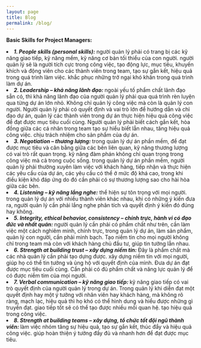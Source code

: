 ```yaml
---
layout: page
title: Blog
permalink: /blog/
---
```


<b>Basic Skills for Project Managers:</b>
 
<li><b><i>1. People skills (personal skills):</i></b> người quản lý phải có trang bị các kỹ năng giao tiếp, kỹ năng mềm, kỹ năng cơ bản tối thiểu của con người. người quản lý sẽ là người tích cực trong công việc, tạo động lực, mục tiêu, khuyến khích và động viên cho các thành viên trong team, tạo sự gắn kết, hiệu quả trong quá trình làm việc. khắc phục những trở ngại khó khăn trong quá trình làm dự án.
 </li>
<li><b><i>2. Leadership – khả năng lãnh đạo: </i></b> ngoài yếu tố phẩm chất lãnh đạo sẵn có, thì khả năng lãnh đạo của người quản lý phải qua quá trình rèn luyện qua từng dự án lớn nhỏ. Không chỉ quản lý công việc mà còn là quản lý con người. Người quản lý phải có quyết định và vai trò lớn để hướng dẫn và chỉ đạo dự án, quản lý các thành viên trong dự án thực hiện hiệu quả công việc để đạt được mục tiêu cuối cùng. Người quản lý phải biết cách gắn kết, hòa đồng giữa các cá nhân trong team tạo sự hiểu biết lẫn nhau, tăng hiệu quả công việc. chịu trách nhiệm cho sản phẩm của dự án.
</li>
<li><b><i>3. Negotiation – thương lượng: </i></b> trong quản lý dự án phần mềm, để đạt được mục tiêu và cân bằng giữa các bên liên quan, kỹ năng thương lượng có vai trò rất quan trọng. kỹ năng đàm phán không chỉ quan trọng trong công việc mà cả trong cuộc sống. trong quản lý dự án phần mềm, người quản lý phải thường xuyên làm việc với khách hàng, tiếp nhận và thực hiện các yêu cầu của dự án, các yêu cầu có thể ở mức độ khá cao, trong khi điều kiện khó đáp ứng do đó cần phải có sự thương lượng sao cho hài hòa giữa các bên. 
</li>
<li><b><i>4. Listening – kỹ năng lắng nghe:</i></b> thể hiện sự tôn trọng với mọi người. trong quản lý dự án với nhiều thành viên khác nhau, khi có những ý kiến đưa ra, người quản lý cần phải lắng nghe phân tích và quyết định ý kiến đó đúng hay không.
</li>
<li><b><i>5. Integrity, ethical behavior, consistency – chính trực, hành vi có đạo đức và nhất quán: </i></b>người quản lý cần phải có phẩm chất như trên, cần làm việc một cách nghiêm minh, chính trực, trong quản lý dự án, làm sản phẩm, quản lý con người, cần phải minh bạch. Tạo niềm tin cho mọi người không chỉ trong team mà còn với khách hàng chủ đầu tư, giúp tin tưởng lẫn nhau.
 </li>
<li><b><i>6. Strength at building trust – xây dựng niềm tin: </i></b>Đây là phẩm chất mà các nhà quản lý cần phải tạo dựng được. xây dựng niềm tin với mọi người, giúp họ có thể tin tưởng và ủng hộ với quyết định của mình. Đưa dự án đạt được mục tiêu cuối cùng. Cần phải có đủ phẩm chất và năng lực quản lý để có được niềm tim của mọi người.
</li>
<li><b><i>7. Verbal communication – kỹ năng giao tiếp: </i></b> kỹ năng giao tiếp có vai trò quyết định của người quản lý trong dự án. Trong quản lý khi diễn đạt một quyết định hay một ý tưởng với nhân viên hay khách hàng, mà không rõ ràng, mạch lạc, hiệu quả thì họ khó có thể hình dung và hiểu được những gì truyền đạt. giao tiếp tốt sẽ có thể tạo được nhiều mối quan hệ. tạo hiệu quả trong công việc.
 </li>
 <li><b><i>8. Strength at building teams – xây dựng, tổ chức tốt đội ngũ thành viên: </i></b>làm việc nhóm tăng sự hiệu quả, tạo sự gắn kết, thúc đẩy và hiệu quả công việc. giúp hoàn thiện ý tưởng đầy đủ và nhanh hơn để đạt được mục tiêu.
 </li>